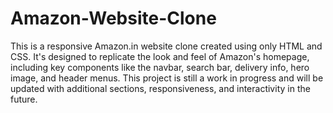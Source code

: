 # Amazon-Website-Clone
This is a responsive Amazon.in website clone created using only HTML and CSS. It's designed to replicate the look and feel of Amazon's homepage, including key components like the navbar, search bar, delivery info, hero image, and header menus. This project is still a work in progress and will be updated with additional sections, responsiveness, and interactivity in the future.
